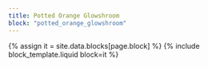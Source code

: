 ```yaml
---
title: Potted Orange Glowshroom
block: "potted_orange_glowshroom"
---
```


{% assign it = site.data.blocks[page.block] %}
{% include block_template.liquid block=it %}

